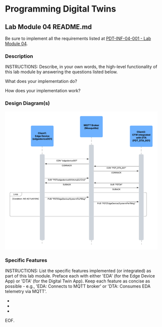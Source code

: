 # Programming Digital Twins

## Lab Module 04 README.md

Be sure to implement all the requirements listed at [PDT-INF-04-001 - Lab Module 04](https://github.com/programming-digital-twins/pdt-exercise-tasks/issues/12).


### Description

INSTRUCTIONS: Describe, in your own words, the high-level functionality of this lab module by answering the questions listed below.

What does your implementation do? 


How does your implementation work?


### Design Diagram(s)

![MQTT](../files/MQTT.png)

### Specific Features

INSTRUCTIONS: List the specific features implemented (or integrated) as part of this lab module. Preface each with either 'EDA' (for the Edge Device App) or 'DTA' (for the Digital Twin App). Keep each feature as concise as possible - e.g., 'EDA: Connects to MQTT broker' or 'DTA: Consumes EDA telemetry via MQTT'.

- 
- 
- 


EOF.
